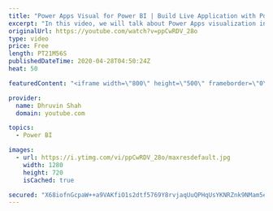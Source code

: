 ```yaml
---
title: "Power Apps Visual for Power BI | Build Live Application with Power Apps Visual inside Power BI"
excerpt: "In this video, we will talk about Power Apps visualization inside the Power BI. We will talk the step by step procedure that you should know about the Power Apps visualization inside the Power BI.  First, we will build a Power BI report with the DirectQuery Mode of SQL Server. We will configure a Gateway"
originalUrl: https://youtube.com/watch?v=ppCwRDV_28o
type: video
price: Free
length: PT21M56S
publishedDateTime: 2020-04-28T04:50:24Z
heat: 50

featuredContent: "<iframe width=\"800\" height=\"500\" frameborder=\"0\" src=\"https://www.youtube.com/embed/ppCwRDV_28o\" allow=\"accelerometer; autoplay; encrypted-media; gyroscope; picture-in-picture\" allowfullscreen></iframe>"

provider:
  name: Dhruvin Shah
  domain: youtube.com

topics:
  - Power BI

images:
  - url: https://i.ytimg.com/vi/ppCwRDV_28o/maxresdefault.jpg
    width: 1280
    height: 720
    isCached: true

secured: "X68iofnGcpaW++a9VAKfiO1s2dtf5769Y8rvjaqUuQPHqUsYKNRZnk9NMam5ehhK5R6e6oTEaJcwdZJVhM7t8/YsdnhyJ7pqZcooO6w92Pp+lXr+/5i3KqMI8sFSgt6YTlKSZH2hCvoWTVoB7kSfYumfcKIMqQ2HfnK2oE/Br3/0kX17z0dogqmlFzBWTL+Wt2SOwoD3bhdc5EnYoC+QCAutBPSxVDwGIjBQ2cNixklddyjvVIm9MKZjqA0iyFKdlVFs7tTIHIVZwZqOl9g2f7iH2jc1esbYN8vruSpDGPieLf8KZpBjAiwtk1PxS9GJTBxDwYP12oXbD54MJ1HnYCE9SkyaYUm4kgUrAM43qbAtKI3So7M+EnvJGNXghtqrR6BtWFMxRWwwMW5EdAtkL6WXKiyJ46Uuxpkgj1e51M8=;lqRswNzN1ZtYlNAg+rWExw=="
---
```


